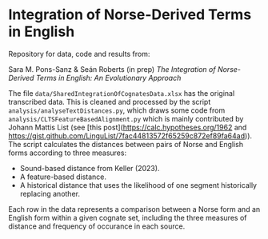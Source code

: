 # Integration of Norse-Derived Terms in English

Repository for data, code and results from:

Sara M. Pons-Sanz & Seán Roberts (in prep) *The Integration of Norse-Derived Terms in English: An Evolutionary Approach*

 The file `data/SharedIntegrationOfCognatesData.xlsx` has the original transcribed data. This is cleaned and processed by the script `analysis/analyseTextDistances.py`, which draws some code from `analysis/CLTSFeatureBasedAlignment.py` which is mainly contributed by Johann Mattis List (see [this post](https://calc.hypotheses.org/1962 and https://gist.github.com/LinguList/7fac44813572f65259c872ef89fa64ad)). The script calculates the distances between pairs of Norse and English forms according to three measures:

-  Sound-based distance from Keller (2023).
-  A feature-based distance.
-  A historical distance that uses the likelihood of one segment historically replacing another.

Each row in the data represents a comparison between a Norse form and an English form within a given cognate set, including the three measures of distance and frequency of occurance in each source.